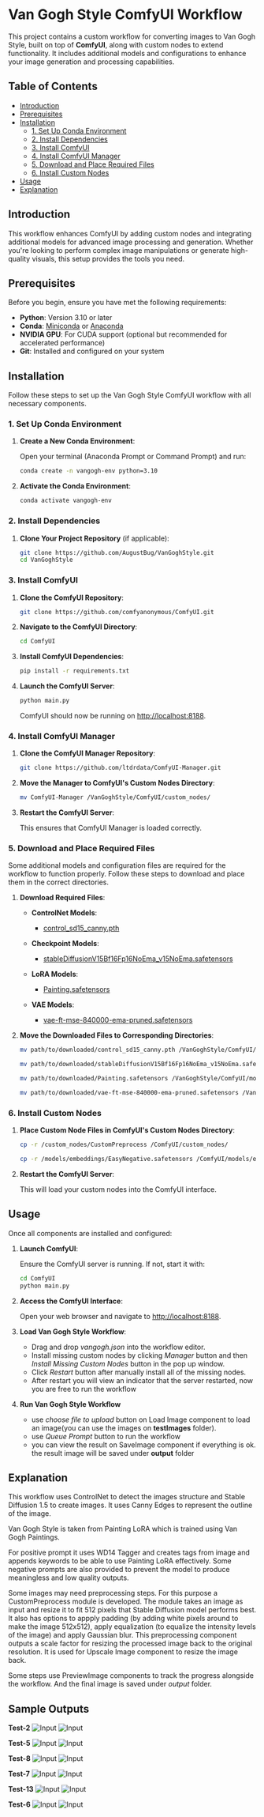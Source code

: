 
# Van Gogh Style ComfyUI Workflow

This project contains a custom workflow for converting images to Van Gogh Style, built on top of **ComfyUI**, along with custom nodes to extend functionality. It includes additional models and configurations to enhance your image generation and processing capabilities.

## Table of Contents

- [Introduction](#introduction)
- [Prerequisites](#prerequisites)
- [Installation](#installation)
  - [1. Set Up Conda Environment](#1-set-up-conda-environment)
  - [2. Install Dependencies](#2-install-dependencies)
  - [3. Install ComfyUI](#3-install-comfyui)
  - [4. Install ComfyUI Manager](#4-install-comfyui-manager)
  - [5. Download and Place Required Files](#5-download-and-place-required-files)
  - [6. Install Custom Nodes](#6-install-custom-nodes)
- [Usage](#usage)
- [Explanation](#explanation)

## Introduction

This workflow enhances ComfyUI by adding custom nodes and integrating additional models for advanced image processing and generation. Whether you're looking to perform complex image manipulations or generate high-quality visuals, this setup provides the tools you need.

## Prerequisites

Before you begin, ensure you have met the following requirements:

- **Python**: Version 3.10 or later
- **Conda**: [Miniconda](https://docs.conda.io/en/latest/miniconda.html) or [Anaconda](https://www.anaconda.com/products/distribution)
- **NVIDIA GPU**: For CUDA support (optional but recommended for accelerated performance)
- **Git**: Installed and configured on your system

## Installation

Follow these steps to set up the Van Gogh Style ComfyUI workflow with all necessary components.

### 1. Set Up Conda Environment

1. **Create a New Conda Environment**:

   Open your terminal (Anaconda Prompt or Command Prompt) and run:

   ```bash
   conda create -n vangogh-env python=3.10
   ```

2. **Activate the Conda Environment**:

   ```bash
   conda activate vangogh-env
   ```

### 2. Install Dependencies

1. **Clone Your Project Repository** (if applicable):

   ```bash
   git clone https://github.com/AugustBug/VanGoghStyle.git
   cd VanGoghStyle
   ```

### 3. Install ComfyUI

1. **Clone the ComfyUI Repository**:

   ```bash
   git clone https://github.com/comfyanonymous/ComfyUI.git
   ```

2. **Navigate to the ComfyUI Directory**:

   ```bash
   cd ComfyUI
   ```

3. **Install ComfyUI Dependencies**:

   ```bash
   pip install -r requirements.txt
   ```

4. **Launch the ComfyUI Server**:

   ```bash
   python main.py
   ```

   ComfyUI should now be running on [http://localhost:8188](http://localhost:8188).

### 4. Install ComfyUI Manager

1. **Clone the ComfyUI Manager Repository**:

   ```bash
   git clone https://github.com/ltdrdata/ComfyUI-Manager.git
   ```

2. **Move the Manager to ComfyUI's Custom Nodes Directory**:

   ```bash
   mv ComfyUI-Manager /VanGoghStyle/ComfyUI/custom_nodes/
   ```

3. **Restart the ComfyUI Server**:

   This ensures that ComfyUI Manager is loaded correctly.

### 5. Download and Place Required Files

Some additional models and configuration files are required for the workflow to function properly. Follow these steps to download and place them in the correct directories.

1. **Download Required Files**:

   - **ControlNet Models**:
     - [control_sd15_canny.pth](https://huggingface.co/lllyasviel/ControlNet/blob/main/models/control_sd15_canny.pth)

   - **Checkpoint Models**:
     - [stableDiffusionV15Bf16Fp16NoEma_v15NoEma.safetensors](https://civitai.com/models/155256/stable-diffusion-v15-bf16fp16-no-emaema-only-no-vae-safetensors-checkpoint)
	 
   - **LoRA Models**:
     - [Painting.safetensors](https://civitai.com/models/154185/van-gogh-likeness)
	 
   - **VAE Models**:
     - [vae-ft-mse-840000-ema-pruned.safetensors](https://huggingface.co/stabilityai/sd-vae-ft-mse-original/blob/main/vae-ft-mse-840000-ema-pruned.safetensors)

2. **Move the Downloaded Files to Corresponding Directories**:

   ```bash
   mv path/to/downloaded/control_sd15_canny.pth /VanGoghStyle/ComfyUI/models/controlnet/
   ```
   
   
   ```bash
   mv path/to/downloaded/stableDiffusionV15Bf16Fp16NoEma_v15NoEma.safetensors /VanGoghStyle/ComfyUI/models/checkpoints/
   ```
   
   
   ```bash
   mv path/to/downloaded/Painting.safetensors /VanGoghStyle/ComfyUI/models/loras/
   ```
   
   
   ```bash
   mv path/to/downloaded/vae-ft-mse-840000-ema-pruned.safetensors /VanGoghStyle/ComfyUI/models/vae/
   ```


### 6. Install Custom Nodes

1. **Place Custom Node Files in ComfyUI's Custom Nodes Directory**:

   ```bash
   cp -r /custom_nodes/CustomPreprocess /ComfyUI/custom_nodes/
   ```

   ```bash
   cp -r /models/embeddings/EasyNegative.safetensors /ComfyUI/models/embeddings
   ```

2. **Restart the ComfyUI Server**:

   This will load your custom nodes into the ComfyUI interface.

## Usage

Once all components are installed and configured:

1. **Launch ComfyUI**:

   Ensure the ComfyUI server is running. If not, start it with:

   ```bash
   cd ComfyUI
   python main.py
   ```

2. **Access the ComfyUI Interface**:

   Open your web browser and navigate to [http://localhost:8188](http://localhost:8188).

3. **Load Van Gogh Style Workflow**:

   - Drag and drop *vangogh.json* into the workflow editor.
   - Install missing custom nodes by clicking *Manager* button and then *Install Missing Custom Nodes* button in the pop up window.
   - Click *Restart* button after manually install all of the missing nodes.
   - After restart you will view an indicator that the server restarted, now you are free to run the workflow
   
4. **Run Van Gogh Style Workflow**

   - use *choose file to upload* button on Load Image component to load an image(you can use the images on **testImages** folder).
   - use *Queue Prompt* button to run the workflow
   - you can view the result on SaveImage component if everything is ok. the result image will be saved under **output** folder



## Explanation
This workflow uses ControlNet to detect the images structure and Stable Diffusion 1.5 to create images. It uses Canny Edges to represent the outline of the image. 

Van Gogh Style is taken from Painting LoRA which is trained using Van Gogh Paintings. 

For positive prompt it uses WD14 Tagger and creates tags from image and appends keywords to be able to use Painting LoRA effectively.
Some negative prompts are also provided to prevent the model to produce meaningless and low quality outputs.

Some images may need preprocessing steps. For this purpose a CustomPreprocess module is developed. The module takes an image as input and resize it to fit 512 pixels that Stable Diffusion model performs best.
It also has options to appply padding (by adding white pixels around to make the image 512x512), apply equalization (to equalize the intensity levels of the image) and apply Gaussian blur.
This preprocessing component outputs a scale factor for resizing the processed image back to the original resolution. It is used for Upscale Image component to resize the image back.

Some steps use PreviewImage components to track the progress alongside the workflow. And the final image is saved under *output* folder.

## Sample Outputs

**Test-2**
![Input](testImages/test2.jpg?raw=true "Test-2")  ![Input](output/VanGoghStyle_00070_.png?raw=true "Test-2")


**Test-5**
![Input](testImages/test5.jpeg?raw=true "Test-2")  ![Input](output/VanGoghStyle_00037_.png?raw=true "Test-2")


**Test-8**
![Input](testImages/test8.jpg?raw=true "Test-2")  ![Input](output/VanGoghStyle_00045_.png?raw=true "Test-2")


**Test-7**
![Input](testImages/test7.jpg?raw=true "Test-2")  ![Input](output/VanGoghStyle_00041_.png?raw=true "Test-2")


**Test-13**
![Input](testImages/test13.jpg?raw=true "Test-2")  ![Input](output/VanGoghStyle_00086_.png?raw=true "Test-2")


**Test-6**
![Input](testImages/test6.png?raw=true "Test-2")  ![Input](output/VanGoghStyle_00063_.png?raw=true "Test-2")

